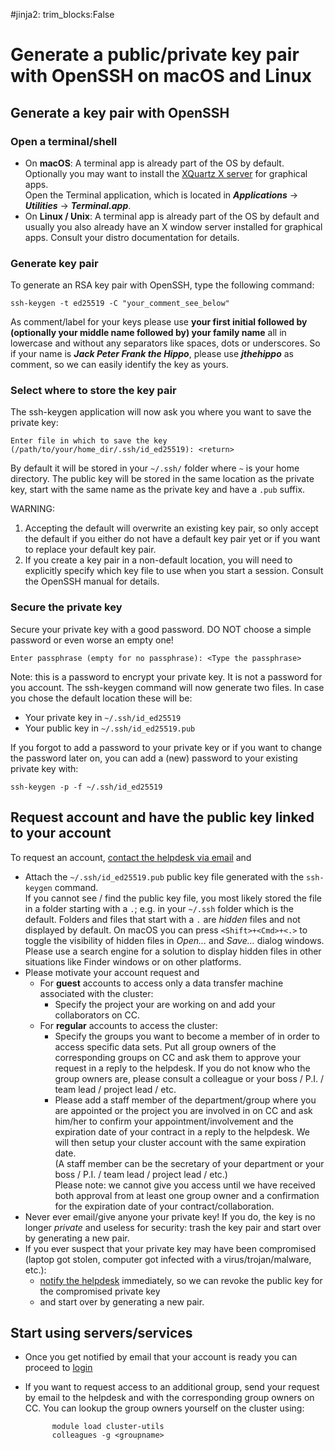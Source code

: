 #jinja2: trim_blocks:False
# Generate a public/private key pair with OpenSSH on macOS and Linux

## Generate a key pair with OpenSSH

### Open a terminal/shell

 * On **macOS**: A terminal app is already part of the OS by default. Optionally you may want to install the [XQuartz X server](http://xquartz.macosforge.org/) for graphical apps.  
   Open the Terminal application, which is located in _**Applications**_ -> _**Utilities**_ -> _**Terminal.app**_.
 * On **Linux / Unix**: A terminal app is already part of the OS by default and usually you also already have an X window server installed for graphical apps. Consult your distro documentation for details.

### Generate key pair

To generate an RSA key pair with OpenSSH, type the following command:
```no-highlight
ssh-keygen -t ed25519 -C "your_comment_see_below"
```
As comment/label for your keys please use **your first initial followed by (optionally your middle name followed by) your family name** all in lowercase and without any separators like spaces, dots or underscores. 
So if your name is _**Jack Peter Frank the Hippo**_, please use _**jthehippo**_ as comment, so we can easily identify the key as yours.

### Select where to store the key pair

The ssh-keygen application will now ask you where you want to save the private key:
```no-highlight
Enter file in which to save the key (/path/to/your/home_dir/.ssh/id_ed25519): <return>
```
By default it will be stored in your ```~/.ssh/``` folder where ```~``` is your home directory.
The public key will be stored in the same location as the private key, start with the same name as the private key and have a ```.pub``` suffix.  

WARNING:

 1. Accepting the default will overwrite an existing key pair,
    so only accept the default if you either do not have a default key pair yet
    or if you want to replace your default key pair.
 2. If you create a key pair in a non-default location, 
    you will need to explicitly specify which key file to use when you start a session.
    Consult the OpenSSH manual for details.

### Secure the private key

Secure your private key with a good password. DO NOT choose a simple password or even worse an empty one!
```no-highlight
Enter passphrase (empty for no passphrase): <Type the passphrase>
```
Note: this is a password to encrypt your private key. It is not a password for you account. 
The ssh-keygen command will now generate two files. In case you chose the default location these will be:

 * Your private key in ```~/.ssh/id_ed25519```
 * Your public key in ```~/.ssh/id_ed25519.pub```

If you forgot to add a password to your private key or if you want to change the password later on, you can add a (new) password to your existing private key with:
```no-highlight
ssh-keygen -p -f ~/.ssh/id_ed25519
```

## Request account and have the public key linked to your account

To request an account, [contact the helpdesk via email](../contact/) and

 * Attach the ```~/.ssh/id_ed25519.pub``` public key file generated with the ```ssh-keygen``` command.  
   If you cannot see / find the public key file, you most likely stored the file in a folder starting with a ```.```; e.g. in your ```~/.ssh``` folder which is the default.
   Folders and files that start with a ```.``` are *hidden* files and not displayed by default.
   On macOS you can press ```<Shift>+<Cmd>+<.>``` to toggle the visibility of hidden files in *Open...* and *Save...* dialog windows.
   Please use a search engine for a solution to display hidden files in other situations like Finder windows or on other platforms.
 * Please motivate your account request and
     * For **guest** accounts to access only a data transfer machine associated with the cluster:
         * Specify the project your are working on and add your collaborators on CC.
     * For **regular** accounts to access the cluster:
         * Specify the groups you want to become a member of in order to access specific data sets. 
           Put all group owners of the corresponding groups on CC and ask them to approve your request in a reply to the helpdesk. 
           If you do not know who the group owners are, please consult a colleague or your boss / P.I. / team lead / project lead / etc.
         * Please add a staff member of the department/group where you are appointed or the project you are involved in on CC and 
           ask him/her to confirm your appointment/involvement and the expiration date of your contract in a reply to the helpdesk. 
           We will then setup your cluster account with the same expiration date.  
           (A staff member can be the secretary of your department or your boss / P.I. / team lead / project lead / etc.)  
       Please note: we cannot give you access until we have received both approval from at least one group owner and a confirmation for the expiration date of your contract/collaboration.
 * Never ever email/give anyone your private key! If you do, the key is no longer *private* and useless for security: trash the key pair and start over by generating a new pair.
 * If you ever suspect that your private key may have been compromised (laptop got stolen, computer got infected with a virus/trojan/malware, etc.): 
    * [notify the helpdesk](../contact/) immediately, so we can revoke the public key for the compromised private key
    * and start over by generating a new pair.

## Start using servers/services

 * Once you get notified by email that your account is ready you can proceed to [login](../logins/)
 * If you want to request access to an additional group, send your request by email to the helpdesk and with the corresponding group owners on CC.
   You can lookup the group owners yourself on the cluster using:

             module load cluster-utils
             colleagues -g <groupname>